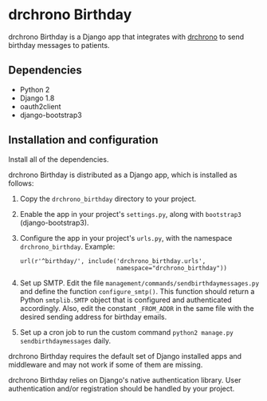 drchrono Birthday
=================

drchrono Birthday is a Django app that integrates with
[drchrono][] to send birthday messages to patients.

[drchrono]: (https://www.drchrono.com/) 

Dependencies
------------

- Python 2
- Django 1.8
- oauth2client
- django-bootstrap3

Installation and configuration
------------------------------

Install all of the dependencies.

drchrono Birthday is distributed as a Django app, which is installed as follows:

1. Copy the `drchrono_birthday` directory to your project.
2. Enable the app in your project's `settings.py`, along with `bootstrap3`
   (django-bootstrap3).
3. Configure the app in your project's `urls.py`, with the namespace
   `drchrono_birthday`.  Example:

       url(r'^birthday/', include('drchrono_birthday.urls',
                                  namespace="drchrono_birthday"))

3. Set up SMTP.  Edit the file `management/commands/sendbirthdaymessages.py` and
   define the function `configure_smtp()`.  This function should return a Python
   `smtplib.SMTP` object that is configured and authenticated accordingly.
   Also, edit the constant `_FROM_ADDR` in the same file with the desired
   sending address for birthday emails.
4. Set up a cron job to run the custom command `python2 manage.py
   sendbirthdaymessages` daily.

drchrono Birthday requires the default set of Django installed apps and
middleware and may not work if some of them are missing.

drchrono Birthday relies on Django's native authentication library.  User
authentication and/or registration should be handled by your project.
